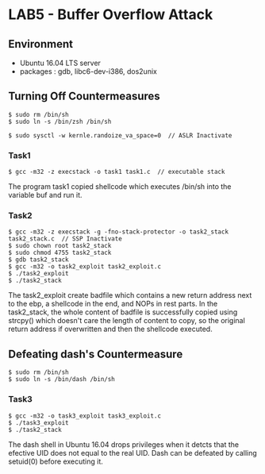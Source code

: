 # LAB5 - Buffer Overflow Attack

## Environment
- Ubuntu 16.04 LTS server
- packages : gdb, libc6-dev-i386, dos2unix

## Turning Off Countermeasures
```
$ sudo rm /bin/sh
$ sudo ln -s /bin/zsh /bin/sh

$ sudo sysctl -w kernle.randoize_va_space=0  // ASLR Inactivate
```

### Task1
```
$ gcc -m32 -z execstack -o task1 task1.c  // executable stack
```
The program task1 copied shellcode which executes /bin/sh into the variable buf and run it.

### Task2
```
$ gcc -m32 -z execstack -g -fno-stack-protector -o task2_stack task2_stack.c  // SSP Inactivate
$ sudo chown root task2_stack
$ sudo chmod 4755 task2_stack
$ gdb task2_stack
$ gcc -m32 -o task2_exploit task2_exploit.c
$ ./task2_exploit
$ ./task2_stack
```
The task2_exploit create badfile which contains a new return address next to the ebp, a shellcode in the end, and NOPs in rest parts. In the task2_stack, the whole content of badfile is successfully copied using strcpy() which doesn't care the length of content to copy, so the original return address if overwritten and then the shellcode executed.

## Defeating dash's Countermeasure
```
$ sudo rm /bin/sh
$ sudo ln -s /bin/dash /bin/sh
```

### Task3
```
$ gcc -m32 -o task3_exploit task3_exploit.c
$ ./task3_exploit
$ ./task2_stack
```
The dash shell in Ubuntu 16.04 drops privileges when it detcts that the efective UID does not equal to the real UID. Dash can be defeated by calling setuid(0) before executing it.